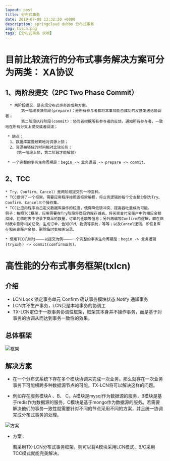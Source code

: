 ```yaml
---
layout: post
title: 分布式事务
date: 2019-07-08 13:32:20 +0800
description: springcloud dubbo 分布式事务
img: txlcn.png
tags: [分布式事务 求喷]
---
```



# 目前比较流行的分布式事务解决方案可分为两类：    XA协议

## 1、两阶段提交（2PC Two Phase Commit）

      * 两阶段提交，是实现分布式事务的成熟方案。
           第一阶段表决阶段(prepare)：是所有参与者都将本事务能否成功的反馈发送给协调者；
           第二阶段执行阶段(commit)：协同者根据所有参与者的反馈，通知所有参与者，一致地在所有分支上提交或者回滚；

     * 缺点：
      1、数据库需要频繁地对资源上锁；
      2、资源被锁住的时间相对比较长些；
        （第一阶段上锁，第二阶段才能解锁）

     * 一个完整的事务生命周期是：begin -> 业务逻辑 -> prepare -> commit。

## 2、TCC

    * Try、Confirm、Cancel）是两阶段提交的一种变种。
   	* TCC提供了一个框架，需要应用程序按照该框架编程，将业务逻辑的每个分支都分别为Try、Confirm、Cancel三个操作集。
    * TCC让应用程序自己定义数据库操作的粒度，使得降低锁冲突、提高吞吐量成为可能。
    例子：按照TCC框架，应用需要在Try阶段将商品的库存减去，将买家支付宝账户中的相应金额扣掉，在临时表中记录下商品的数量，订单的金额等信息；另外再编写Confirm的逻辑，即在临时表中删除相关记录，生成订单，告知CRM、物流等系统，等等；以及Cancel逻辑，即恢复库存和买家账户金额，删除临时表相关记录。

    * 使用TCC机制时————以提交为例————一个完整的事务生命周期是：begin -> 业务逻辑(try业务) -> commit(comfirm业务)。

# 高性能的分布式事务框架(txlcn)

## 介绍

  * LCN Lock 锁定事务单元 Confirm 确认事务模块状态 Notify 通知事务
  * LCN并不生产事务，LCN只是本地事务的协调工
  * TX-LCN定位于一款事务协调性框架，框架其本身并不操作事务，而是基于对事务的协调从而达到事务一致性的效果。

## 总体框架

  ![框架]({{site.baseurl}}/assets/img/tcn_框架.png)

## 解决方案

  *  在一个分布式系统下存在多个模块协调来完成一次业务。那么就存在一次业务事务下可能横跨多种数据源节点的可能。TX-LCN将可以解决这样的问题。

  *  例如存在服务模块A 、B、 C。A模块是mysql作为数据源的服务，B模块是基于redis作为数据源的服务，C模块是基于mongo作为数据源的服务。若需要解决他们的事务一致性就需要针对不同的节点采用不同的方案，并且统一协调完成分布式事务的处理。

  ![方案]({{site.baseurl}}/assets/img/tcn_fangan.png)

  * 方案：

    若采用TX-LCN分布式事务框架，则可以将A模块采用LCN模式、B/C采用TCC模式就能完美解决。
